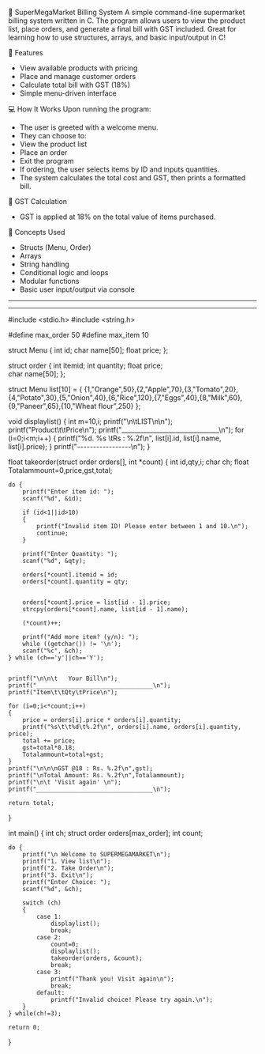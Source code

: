 🛒 SuperMegaMarket Billing System
A simple command-line supermarket billing system written in C. The program allows users to view the product list, place orders, and generate a final bill with GST included. Great for learning how to use structures, arrays, and basic input/output in C!


📌 Features
- View available products with pricing
- Place and manage customer orders
- Calculate total bill with GST (18%)
- Simple menu-driven interface


💻 How It Works
Upon running the program:
- The user is greeted with a welcome menu.
- They can choose to:
- View the product list
- Place an order
- Exit the program
- If ordering, the user selects items by ID and inputs quantities.
- The system calculates the total cost and GST, then prints a formatted bill.


🧮 GST Calculation
- GST is applied at 18% on the total value of items purchased.


🧠 Concepts Used
- Structs (Menu, Order)
- Arrays
- String handling
- Conditional logic and loops
- Modular functions
- Basic user input/output via console

----------------------------------------------------------------------
----------------------------------------------------------------------

#include <stdio.h>
#include <string.h>

#define max_order 50
#define max_item 10

struct Menu {
    int id;
    char name[50];
    float price;
};

struct order {
    int itemid;
    int quantity;
    float price;           
    char name[50];
};


struct Menu list[10] = 
{
    {1,"Orange",50},{2,"Apple",70},{3,"Tomato",20},{4,"Potato",30},{5,"Onion",40},{6,"Rice",120},{7,"Eggs",40},{8,"Milk",60},{9,"Paneer",65},{10,"Wheat flour",250}
};

void displaylist() {
    int m=10,i;
    printf("\n\tLIST\n\n");
    printf("Product\t\tPrice\n");
    printf("_______________________________\n");
    for (i=0;i<m;i++) 
	{
        printf("%d. %s \tRs : %.2f\n", list[i].id, list[i].name, list[i].price);
    }
    printf("-----------------\n");
}

float takeorder(struct order orders[], int *count) 
{
    int id,qty,i;
    char ch;
    float Totalammount=0,price,gst,total;

    do {
        printf("Enter item id: ");
        scanf("%d", &id);

        if (id<1||id>10) 
		{
            printf("Invalid item ID! Please enter between 1 and 10.\n");
            continue;
        }

        printf("Enter Quantity: ");
        scanf("%d", &qty);

        orders[*count].itemid = id;
        orders[*count].quantity = qty;

        
        orders[*count].price = list[id - 1].price;
        strcpy(orders[*count].name, list[id - 1].name);

        (*count)++;

        printf("Add more item? (y/n): ");
        while ((getchar()) != '\n'); 
        scanf("%c", &ch);
    } while (ch=='y'||ch=='Y');

    
    printf("\n\n\t   Your Bill\n");
    printf("_________________________________\n");
    printf("Item\t\tQty\tPrice\n");

    for (i=0;i<*count;i++) 
	{
        price = orders[i].price * orders[i].quantity;
        printf("%s\t\t%d\t%.2f\n", orders[i].name, orders[i].quantity, price);
        total += price;
		gst=total*0.18;
    	Totalammount=total+gst;
    }
	printf("\n\n\nGST @18 : Rs. %.2f\n",gst);
    printf("\nTotal Amount: Rs. %.2f\n",Totalammount);
    printf("\n\t 'Visit again' \n");
    printf("_________________________________\n");
	
    return total;
}

int main() 
{
    int ch;
    struct order orders[max_order];
    int count;

    do {
        printf("\n Welcome to SUPERMEGAMARKET\n");
        printf("1. View list\n");
        printf("2. Take Order\n");
        printf("3. Exit\n");
        printf("Enter Choice: ");
        scanf("%d", &ch);

        switch (ch) 
		{
            case 1:
                displaylist();
                break;
            case 2:
                count=0;
                displaylist();
                takeorder(orders, &count);
                break;
            case 3:
                printf("Thank you! Visit again\n");
                break;
            default:
                printf("Invalid choice! Please try again.\n");
        }
    } while(ch!=3);

    return 0;
}

